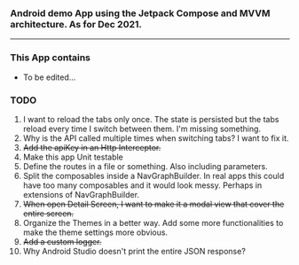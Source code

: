 ### Android demo App using the Jetpack Compose and MVVM architecture. As for Dec 2021.
--------
### This App contains
- To be edited...

### TODO
1. I want to reload the tabs only once. The state is persisted but the tabs reload every time I switch between them. I'm missing something.
2. Why is the API called multiple times when switching tabs? I want to fix it.
3. ~~Add the apiKey in an Http Interceptor.~~
4. Make this app Unit testable
5. Define the routes in a file or something. Also including parameters.
6. Split the composables inside a NavGraphBuilder. In real apps this could have too many composables and it would look messy. Perhaps in extensions of NavGraphBuilder.
7. ~~When open Detail Screen, I want to make it a modal view that cover the entire screen.~~
8. Organize the Themes in a better way. Add some more functionalities to make the theme settings more obvious.
9. ~~Add a custom logger.~~
10. Why Android Studio doesn't print the entire JSON response? 
